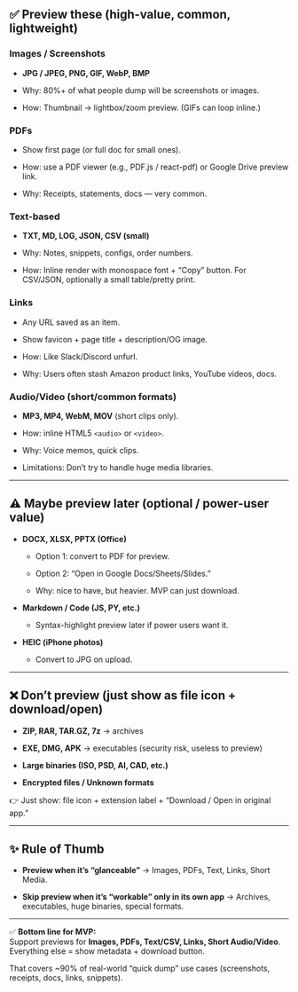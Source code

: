 ## ✅ Preview these (high-value, common, lightweight)

### **Images / Screenshots**

- **JPG / JPEG, PNG, GIF, WebP, BMP**

- Why: 80%+ of what people dump will be screenshots or images.

- How: Thumbnail → lightbox/zoom preview. (GIFs can loop inline.)


### **PDFs**

- Show first page (or full doc for small ones).

- How: use a PDF viewer (e.g., PDF.js / react-pdf) or Google Drive preview link.

- Why: Receipts, statements, docs — very common.


### **Text-based**

- **TXT, MD, LOG, JSON, CSV (small)**

- Why: Notes, snippets, configs, order numbers.

- How: Inline render with monospace font + “Copy” button. For CSV/JSON, optionally a small table/pretty print.


### **Links**

- Any URL saved as an item.

- Show favicon + page title + description/OG image.

- How: Like Slack/Discord unfurl.

- Why: Users often stash Amazon product links, YouTube videos, docs.


### **Audio/Video (short/common formats)**

- **MP3, MP4, WebM, MOV** (short clips only).

- How: inline HTML5 `<audio>` or `<video>`.

- Why: Voice memos, quick clips.

- Limitations: Don’t try to handle huge media libraries.


---

## ⚠️ Maybe preview later (optional / power-user value)

- **DOCX, XLSX, PPTX (Office)**

    - Option 1: convert to PDF for preview.

    - Option 2: “Open in Google Docs/Sheets/Slides.”

    - Why: nice to have, but heavier. MVP can just download.

- **Markdown / Code (JS, PY, etc.)**

    - Syntax-highlight preview later if power users want it.

- **HEIC (iPhone photos)**

    - Convert to JPG on upload.


---

## ❌ Don’t preview (just show as file icon + download/open)

- **ZIP, RAR, TAR.GZ, 7z** → archives

- **EXE, DMG, APK** → executables (security risk, useless to preview)

- **Large binaries (ISO, PSD, AI, CAD, etc.)**

- **Encrypted files / Unknown formats**


👉 Just show: file icon + extension label + “Download / Open in original app.”

---

## ✨ Rule of Thumb

- **Preview when it’s “glanceable”** → Images, PDFs, Text, Links, Short Media.

- **Skip preview when it’s “workable” only in its own app** → Archives, executables, huge binaries, special formats.


---

✅ **Bottom line for MVP:**  
Support previews for **Images, PDFs, Text/CSV, Links, Short Audio/Video**.  
Everything else = show metadata + download button.

That covers ~90% of real-world “quick dump” use cases (screenshots, receipts, docs, links, snippets).
